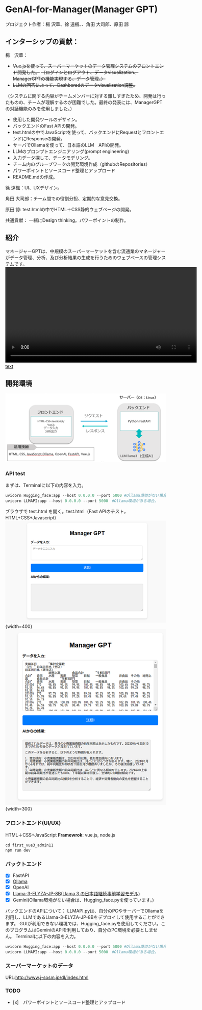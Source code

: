 # GenAI-for-Manager(Manager GPT)

プロジェクト作者：楊 沢華、徐 遠楓、、角田 大司郎、原田 諒

## インターシップの貢献：
楊　沢華：

- ~~Vue.jsを使って、スーパーマーケットのデータ管理システムのフロントエンド開発した。~~
~~（ログインとログアウト、データvisualization、ManagerGPTの機能実現する、データ管理。）~~
- ~~LLMの回答によって、Dashboradのデータvisualization調整。~~　

（システムに関する内容がチームメンバーに対する難しすぎたため、開発は行ったものの、チームが理解するのが困難でした。最終の発表には、ManagerGPTの対話機能のみを使用しました。）
- 使用した開発ツールのデザイン。
- バックエンドのFast APIの開発。
- test.htmlの中でJavaScriptを使って、バックエンドにRequestとフロントエンドにResponseの開発。
- サーバでOllamaを使って、日本語のLLM　APIの開発。
- LLMのプロンプトエンジニアリング(prompt engineering)
- 入力データ探して、データモデリング。
- チーム内のグループワークの開発環境作成（githubのRepositories）
- パワーポイントとソースコード整理とアップロード
- README.mdの作成。

徐 遠楓：UI、UXデザイン。

角田 大司郎：チーム間での役割分担、定期的な意見交換。

原田 諒: test.htmlの中でHTML＋CSS静的ウェブページの開発。

共通貢献：
一緒にDesign thinking。パワーポイントの制作。

## 紹介
マネージャーGPTは、中規模のスーパーマーケットを含む流通業のマネージャーがデータ管理、分析、及び分析結果の生成を行うためのウェブベースの管理システムです。
<video width="600" controls>
  <source src="/Figs/demo.mp4" type="video/mp4">
  Your browser does not support the video tag.
</video>
[text](/Figs/2024-12-10%2022-42-42.mkv)

## 開発環境
![](image.png)

### API test

まずは、Terminalに以下の内容を入力。
```python
uvicorn Hugging_face:app --host 0.0.0.0 --port 5000 #Ollama環境がない場合。
uvicorn LLMAPI:app --host 0.0.0.0 --port 5000　#Ollama環境がある場合。
```
ブラウザで test.html を開く。test.html（Fast APIのテスト，HTML+CSS+Javascript）
![](/Figs/image.png){width=400}![](/Figs/image2.png){width=300}

### フロントエンド(UI/UX)
HTML＋CSS+JavaScript
**Framewrok**: vue.js, node.js
```
cd first_vue3_admin11
npm run dev
```
### 


### バックトエンド
- [x] FastAPI
- [x] [Ollama](https://ollama.com/)
- [x] OpenAI
- [x] [Llama-3-ELYZA-JP-8B(Llama 3 の日本語継続事前学習モデル)](https://huggingface.co/elyza/Llama-3-ELYZA-JP-8B)
- [x] Gemini(Ollama環境がない場合は、Hugging_face.pyを使っています。)

バックエンドのAPIについて：
LLMAPI.pyは、自分のPCやサーバーでOllamaを利用し、LLMであるLlama-3-ELYZA-JP-8Bをデプロイして使用することができます。
GUIが利用できない環境では、Hugging_face.pyを使用してください。このプログラムはGeminiのAPIを利用しており、自分のPC環境を必要としません。
Terminalに以下の内容を入力。
```python
uvicorn Hugging_face:app --host 0.0.0.0 --port 5000 #Ollama環境がない場合。
uvicorn LLMAPI:app --host 0.0.0.0 --port 5000　#Ollama環境がある場合。
```


### スーパーマーケットのデータ
URL:http://www.j-sosm.jp/dl/index.html


### TODO

- [x]　パワーポイントとソースコード整理とアップロード
